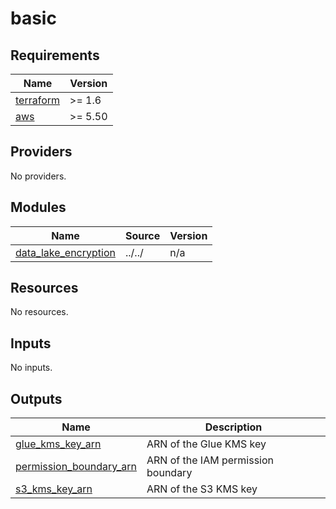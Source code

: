 # basic

<!-- BEGIN_TF_DOCS -->
## Requirements

| Name | Version |
|------|---------|
| <a name="requirement_terraform"></a> [terraform](#requirement\_terraform) | >= 1.6 |
| <a name="requirement_aws"></a> [aws](#requirement\_aws) | >= 5.50 |

## Providers

No providers.

## Modules

| Name | Source | Version |
|------|--------|---------|
| <a name="module_data_lake_encryption"></a> [data\_lake\_encryption](#module\_data\_lake\_encryption) | ../../ | n/a |

## Resources

No resources.

## Inputs

No inputs.

## Outputs

| Name | Description |
|------|-------------|
| <a name="output_glue_kms_key_arn"></a> [glue\_kms\_key\_arn](#output\_glue\_kms\_key\_arn) | ARN of the Glue KMS key |
| <a name="output_permission_boundary_arn"></a> [permission\_boundary\_arn](#output\_permission\_boundary\_arn) | ARN of the IAM permission boundary |
| <a name="output_s3_kms_key_arn"></a> [s3\_kms\_key\_arn](#output\_s3\_kms\_key\_arn) | ARN of the S3 KMS key |
<!-- END_TF_DOCS -->

